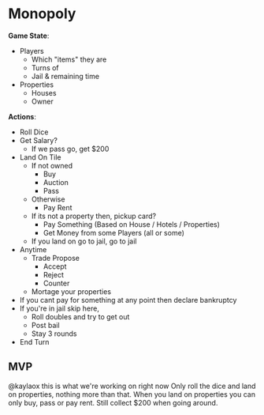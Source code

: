 # Monopoly

**Game State**:
- Players
	- Which "items" they are
	- Turns of 
	- Jail & remaining time
- Properties
	- Houses
	- Owner

**Actions**:
- Roll Dice
- Get Salary?
    - If we pass go, get $200
- Land On Tile
	- If not owned
		- Buy
		- Auction
		- Pass
	- Otherwise 
		- Pay Rent
	- If its not a property then, pickup card?
		- Pay Something (Based on House / Hotels / Properties)
		- Get Money from some Players (all or some)
	- If you land on go to jail, go to jail
- Anytime
	- Trade Propose
		- Accept
		- Reject
		- Counter
	- Mortage your properties
- If you cant pay for something at any point then declare bankruptcy
- If you're in jail skip here,
	- Roll doubles and try to get out
	- Post bail
	- Stay 3 rounds
- End Turn

## MVP
@kaylaox this is what we're working on right now
Only roll the dice and land on properties, nothing more than that. When you land on properties you can only buy, pass or pay rent. Still collect $200 when going around.